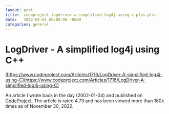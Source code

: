 ```yaml
---
layout:	post
title:	codeproject-logdriver-a-simplified-log4j-using-c-plus-plus
date:	2002-01-04 00:00:00 -0600
categories:	general
---
```


# LogDriver - A simplified log4j using C++

[https://www.codeproject.com/Articles/1716/LogDriver-A-simplified-log4j-using-C](https://www.codeproject.com/Articles/1716/LogDriver-A-simplified-log4j-using-C)

An article I wrote back in the day (2002-01-04) and published on [CodeProject](https://www.codeproject.com/). The article is rated 4.73 and has been viewed more than 180k times as of November 30, 2022.